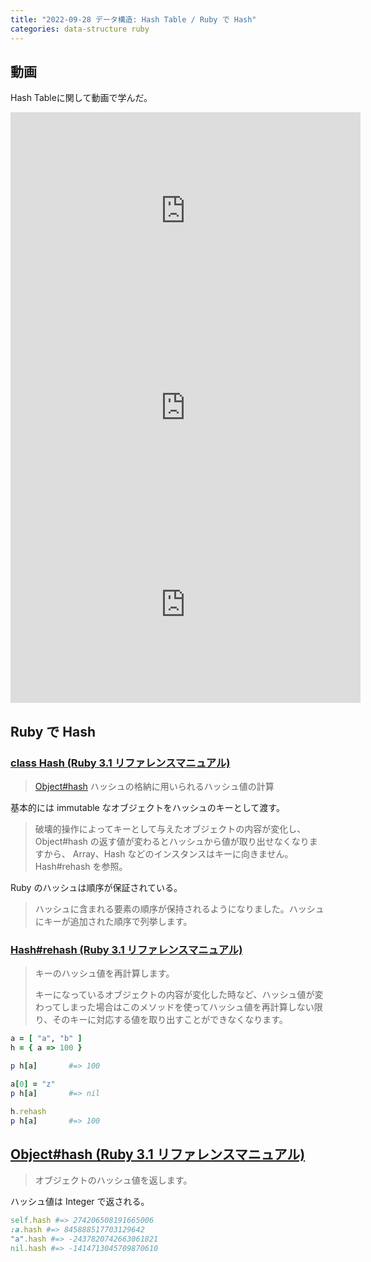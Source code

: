 ```yaml
---
title: "2022-09-28 データ構造: Hash Table / Ruby で Hash"
categories: data-structure ruby
---
```


## 動画

Hash Tableに関して動画で学んだ。

<iframe width="560" height="315" src="https://www.youtube.com/embed/xdr2Y1P2H1U" title="YouTube video player" frameborder="0" allow="accelerometer; autoplay; clipboard-write; encrypted-media; gyroscope; picture-in-picture" allowfullscreen></iframe>

<iframe width="560" height="315" src="https://www.youtube.com/embed/shs0KM3wKv8" title="YouTube video player" frameborder="0" allow="accelerometer; autoplay; clipboard-write; encrypted-media; gyroscope; picture-in-picture" allowfullscreen></iframe>

<iframe width="560" height="315" src="https://www.youtube.com/embed/MfhjkfocRR0" title="YouTube video player" frameborder="0" allow="accelerometer; autoplay; clipboard-write; encrypted-media; gyroscope; picture-in-picture" allowfullscreen></iframe>

## Ruby で Hash

### [class Hash (Ruby 3.1 リファレンスマニュアル)](https://docs.ruby-lang.org/ja/latest/class/Hash.html)

> [Object#hash](https://docs.ruby-lang.org/ja/latest/method/Object/i/hash.html) ハッシュの格納に用いられるハッシュ値の計算

基本的には immutable なオブジェクトをハッシュのキーとして渡す。

> 破壊的操作によってキーとして与えたオブジェクトの内容が変化し、Object#hash の返す値が変わるとハッシュから値が取り出せなくなりますから、 Array、Hash などのインスタンスはキーに向きません。Hash#rehash を参照。

Ruby のハッシュは順序が保証されている。

> ハッシュに含まれる要素の順序が保持されるようになりました。ハッシュにキーが追加された順序で列挙します。

### [Hash#rehash (Ruby 3.1 リファレンスマニュアル)](https://docs.ruby-lang.org/ja/latest/method/Hash/i/rehash.html)

> キーのハッシュ値を再計算します。
>
> キーになっているオブジェクトの内容が変化した時など、ハッシュ値が変わってしまった場合はこのメソッドを使ってハッシュ値を再計算しない限り、そのキーに対応する値を取り出すことができなくなります。

```rb
a = [ "a", "b" ]
h = { a => 100 }

p h[a]       #=> 100

a[0] = "z"
p h[a]       #=> nil

h.rehash
p h[a]       #=> 100
```

## [Object#hash (Ruby 3.1 リファレンスマニュアル)](https://docs.ruby-lang.org/ja/latest/method/Object/i/hash.html)

> オブジェクトのハッシュ値を返します。

ハッシュ値は Integer で返される。

```rb
self.hash #=> 274206508191665006
:a.hash #=> 845888517703129642
"a".hash #=> -2437820742663061821
nil.hash #=> -1414713045709870610
```
